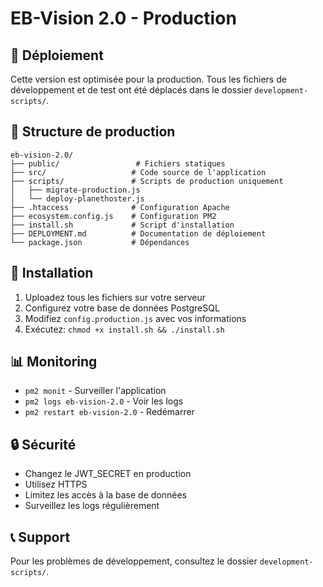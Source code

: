 # EB-Vision 2.0 - Production

## 🚀 Déploiement

Cette version est optimisée pour la production. Tous les fichiers de développement et de test ont été déplacés dans le dossier `development-scripts/`.

## 📁 Structure de production

```
eb-vision-2.0/
├── public/                 # Fichiers statiques
├── src/                   # Code source de l'application
├── scripts/               # Scripts de production uniquement
│   ├── migrate-production.js
│   └── deploy-planethoster.js
├── .htaccess              # Configuration Apache
├── ecosystem.config.js    # Configuration PM2
├── install.sh             # Script d'installation
├── DEPLOYMENT.md          # Documentation de déploiement
└── package.json           # Dépendances
```

## 🔧 Installation

1. Uploadez tous les fichiers sur votre serveur
2. Configurez votre base de données PostgreSQL
3. Modifiez `config.production.js` avec vos informations
4. Exécutez: `chmod +x install.sh && ./install.sh`

## 📊 Monitoring

- `pm2 monit` - Surveiller l'application
- `pm2 logs eb-vision-2.0` - Voir les logs
- `pm2 restart eb-vision-2.0` - Redémarrer

## 🔒 Sécurité

- Changez le JWT_SECRET en production
- Utilisez HTTPS
- Limitez les accès à la base de données
- Surveillez les logs régulièrement

## 📞 Support

Pour les problèmes de développement, consultez le dossier `development-scripts/`.
